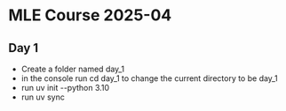 # MLE Course 2025-04
## Day 1
- Create a folder named day_1
- in the console run cd day_1 to change the current directory to be day_1
- run uv init --python 3.10
- run uv sync